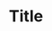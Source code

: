 ---
title: Title
name: card_title
category: title
explanation: "Titles (and optionally subtitles) are used to seperate different areas in your design."
image_path: "/assets/images/title.png"
internal: false
generator_install: true
generator_example: true
generator_button: true
variables:
  - name: name
    type: entry
    example: My_Title
    required: true 
    explanation: "This is a main title"
  - name: label
    type: entry
    example: My_Subtitle
    required: true 
    explanation: "This is a subtitle"
yaml: |-
  - type: 'custom:button-card'
    template: 
    name: My Title
    label: 'Subtitle'  
ui: |-
  type: 'custom:button-card'
  template: card_title
  name: My Title
  label: 'Subtitle'
code: |-
  card_title:
    tap_action:
      action: none
    show_icon: false
    show_label: true
    show_name: true
    styles:
      card:
        - background-color: rgba(0,0,0,0)
        - box-shadow: none
        - height: auto
        - width: auto
        - margin-top: 12px
        - margin-left: 24px
        - margin-bottom: 0px
      grid:
        - grid-template-areas: '"n" "l"'
        - grid-template-columns: 1fr
        - grid-template-rows: min-content min-content
      name:
        - justify-self: start
        - font-weight: bold
        - font-size: '1.5rem'
      label:
        - justify-self: start
        - font-weight: bold
        - font-size: '1rem'
        - opacity: '0.4'
---